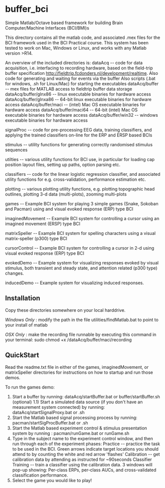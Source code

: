 buffer_bci
==========

Simple Matlab/Octave based framework for building Brain Computer/Machine Interfaces (BCI/BMI)s

This directory contains all the matlab code, and associated .mex files for the BCI framework used in the BCI Practical course.
This system has been tested to work on Mac, Windows or Linux, and works with any Matlab version >R14.

An overview of the included directories is:
  dataAcq -- code for data acquisition, i.e. interfacing to recording hardware, based on the field-trip buffer specification <http://fieldtrip.fcdonders.nl/development/realtime>.
             Also code for generating and waiting for events via the buffer
				 Also scripts (.bat for windows, .sh for Linux/Mac) for starting the executables
  dataAcq/buffer -- mex files for MATLAB access to fieldtrip buffer data storage
  dataAcq/buffer/glnx86 -- linux executable binaries for hardware access
  dataAcq/buffer/glnxa86 -- 64-bit linux executable binaries for hardware access
  dataAcq/buffer/maci   -- (intel) Mac OS executable binaries for hardware access
  dataAcq/buffer/maci64 -- 64-bit (intel) Mac OS executable binaries for hardware access
  dataAcq/buffer/win32  -- windows executable binaries for hardware access

  signalProc -- code for pre-processing EEG data, training classifiers, and applying the trained classifiers on-line for the ERP and ERSP based BCIs

  stimulus -- utility functions for generating correctly randomised stimulus sequences

  utilties -- various utility functions for BCI use, in particular for loading cap position layout files, setting up paths, option parsing etc.

  classifiers -- code for the linear logistic regression classifier, and associated utility functions for e.g. cross-validation, performance estimation etc.

  plotting -- various plotting utility functions, e.g. plotting topographic head outlines, plotting 3-d data (multi-plots), zooming multi-plots
  
  games -- Example BCI system for playing 3 simple games (Snake, Sokoban and Pacman) using and visual evoked response (ERP) type BCI

  imaginedMovement -- Example BCI system for controlling a cursor using an imagined movement (ERSP) type BCI

  matrixSpeller -- Example BCI system for spelling characters using a visual matrix-speller (p300) type BCI

 cursorControl -- Example BCI system for controlling a cursor in 2-d using
                             visual evoked response (ERP) type BCI

  evokedDemo -- Example system for visualizing responses evoked by visual
                            stimulus, both transient and steady state, and
                            attention related (p300 type) changes.

  inducedDemo -- Example system for visualizing induced responses.


Installation
------------

Copy these directories somewhere on your local harddrive.

*Windows Only* : modify the path in the file utilities/findMatlab.bat to point to your install of matlab

*OSX Only* : make the recording file runnable by executing this command in your terminal: sudo chmod +x /dataAcq/buffer/maci/recording

QuickStart
----------

Read the readme.txt file in either of the games, imaginedMovement, or matrixSpeller directories for instructions on how to startup and run those demos.

To run the games demo:
1) Start a buffer by running: dataAcq/startBuffer.bat or buffer/startBuffer.sh
(optional) 1.1) Start a simulated data source (if you don't have an measurement system connected) by running: dataAcq/startSignalProxy.bat or .sh
2) Start the Matlab based signal processing process by running: pacman/startSigProcBuffer.bat or .sh
3) Start the Matlab based experiment control & stimulus presentation system by running : pacman/runGame.bat or runGame.sh
4) Type in the subject name to the experiment control window, and then run through each of the experiment phases: 
   Practice -- practice the task to be used in the BCI.  Green arrows indicate target locations you should attend to by counting the white and red arrow 'flashes'
   Calibration -- get calibration data by attending as instructed for ~90seconds
   Classifier Training -- train a classifier using the calibration data.  3 windows will pop-up showing: Per-class ERPs, per-class AUCs, and cross-validated classification performance.
5) Select the game you would like to play!
